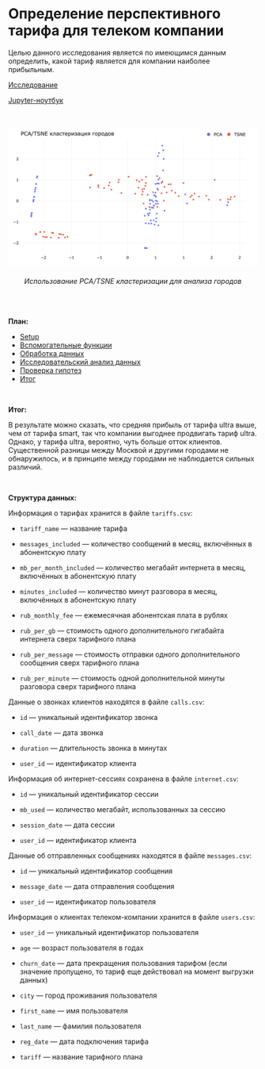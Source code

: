 # Определение перспективного тарифа для телеком компании

Целью данного исследования является по имеющимся данным определить, какой тариф является для компании наиболее прибыльным.

[Исследование](https://rusmux.github.io/yandex-projects/3-tariffs.html)

[Jupyter-ноутбук](Yandex.Tariffs.ipynb)

<br>

<p align="center"><img src="cities_clustering.png" height="auto" width=800/></p>
<h6 align="center">Использование PCA/TSNE кластеризации для анализа городов</h6>

<br>


**План:**

<div class="toc">
   <ul class="toc-item">
      <li><span><a href=https://github.com/rusmux/yandex-tariffs/tree/main/Yandex.Tariffs.ipynb data-toc-modified-id="Setup-2">Setup</a></span></li>
      <li><span><a href=https://github.com/rusmux/yandex-tariffs/tree/main/Yandex.Tariffs.ipynb data-toc-modified-id="Вспомогательные-функции-3">Вспомогательные функции</a></span></li>
      <li><span><a href=https://github.com/rusmux/yandex-tariffs/tree/main/Yandex.Tariffs.ipynb data-toc-modified-id="Обработка-данных-4">Обработка данных</a></span></li>
      <li><span><a href="https://github.com/rusmux/yandex-tariffs/tree/main/Yandex.Tariffs.ipynb data-toc-modified-id="Исследовательский-анализ-данных-5">Исследовательский анализ данных</a></span></li>
      <li><span><a href=https://github.com/rusmux/yandex-tariffs/tree/main/Yandex.Tariffs.ipynb data-toc-modified-id="Проверка-гипотез-6">Проверка гипотез</a></span></li>
      <li><span><a href=https://github.com/rusmux/yandex-tariffs/tree/main/Yandex.Tariffs.ipynb data-toc-modified-id="Итог-7">Итог</a></span></li>
   </ul>
</div>
         
<br>

**Итог:**

В результате можно сказать, что средняя прибыль от тарифа ultra выше, чем от тарифа smart, так что компании выгоднее продвигать тариф ultra. Однако, у тарифа ultra, вероятно, чуть больше отток клиентов. Существенной разницы между Москвой и другими городами не обнаружилось, и в принципе между городами не наблюдается сильных различий. 

<br>

**Структура данных:**

Информация о тарифах хранится в файле `tariffs.csv`:


* `tariff_name` — название тарифа


* `messages_included` — количество сообщений в месяц, включённых в абонентскую плату


* `mb_per_month_included` — количество мегабайт интернета в месяц, включённых в абонентскую плату


* `minutes_included` — количество минут разговора в месяц, включённых в абонентскую плату


* `rub_monthly_fee` — ежемесячная абонентская плата в рублях


* `rub_per_gb` — стоимость одного дополнительного гигабайта интернета сверх тарифного плана


* `rub_per_message` — стоимость отправки одного дополнительного сообщения сверх тарифного плана


* `rub_per_minute` — стоимость одной дополнительной минуты разговора сверх тарифного плана


Данные о звонках клиентов находятся в файле `calls.csv`:


* `id` — уникальный идентификатор звонка


* `call_date` — дата звонка


* `duration` — длительность звонка в минутах


* `user_id` — идентификатор клиента


Информация об интернет-сессиях сохранена в файле `internet.csv`:


* `id` — уникальный идентификатор сессии


* `mb_used` — количество мегабайт, использованных за сессию


* `session_date` — дата сессии


* `user_id` — идентификатор клиента


Данные об отправленных сообщениях находятся в файле `messages.csv`:


* `id` — уникальный идентификатор сообщения


* `message_date` — дата отправления сообщения


* `user_id` — идентификатор пользователя


Информация о клиентах телеком-компании хранится в файле `users.csv`:


* `user_id` — уникальный идентификатор пользователя


* `age` — возраст пользователя в годах


* `churn_date` — дата прекращения пользования тарифом (если значение пропущено, то тариф еще действовал на момент выгрузки данных)


* `city` — город проживания пользователя


* `first_name` — имя пользователя


* `last_name` — фамилия пользователя


* `reg_date` — дата подключения тарифа


* `tariff` — название тарифного плана	

